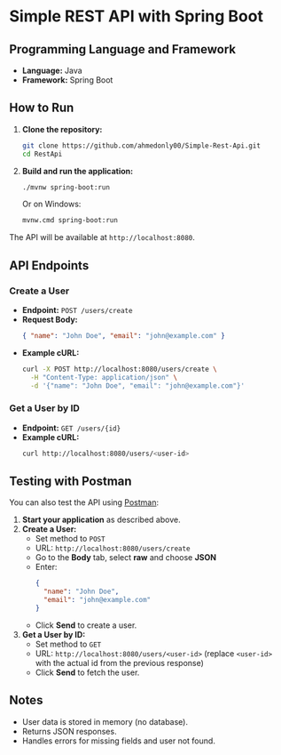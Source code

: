 # Simple REST API with Spring Boot

## Programming Language and Framework

- **Language:** Java
- **Framework:** Spring Boot

## How to Run

1. **Clone the repository:**
   ```sh
   git clone https://github.com/ahmedonly00/Simple-Rest-Api.git
   cd RestApi
   ```
2. **Build and run the application:**
   ```sh
   ./mvnw spring-boot:run
   ```
   Or on Windows:
   ```sh
   mvnw.cmd spring-boot:run
   ```

The API will be available at `http://localhost:8080`.

## API Endpoints

### Create a User

- **Endpoint:** `POST /users/create`
- **Request Body:**
  ```json
  { "name": "John Doe", "email": "john@example.com" }
  ```
- **Example cURL:**
  ```sh
  curl -X POST http://localhost:8080/users/create \
    -H "Content-Type: application/json" \
    -d '{"name": "John Doe", "email": "john@example.com"}'
  ```

### Get a User by ID

- **Endpoint:** `GET /users/{id}`
- **Example cURL:**
  ```sh
  curl http://localhost:8080/users/<user-id>
  ```

## Testing with Postman

You can also test the API using [Postman](https://www.postman.com/downloads/):

1. **Start your application** as described above.
2. **Create a User:**
   - Set method to `POST`
   - URL: `http://localhost:8080/users/create`
   - Go to the **Body** tab, select **raw** and choose **JSON**
   - Enter:
     ```json
     {
       "name": "John Doe",
       "email": "john@example.com"
     }
     ```
   - Click **Send** to create a user.
3. **Get a User by ID:**
   - Set method to `GET`
   - URL: `http://localhost:8080/users/<user-id>` (replace `<user-id>` with the actual id from the previous response)
   - Click **Send** to fetch the user.

## Notes

- User data is stored in memory (no database).
- Returns JSON responses.
- Handles errors for missing fields and user not found.
